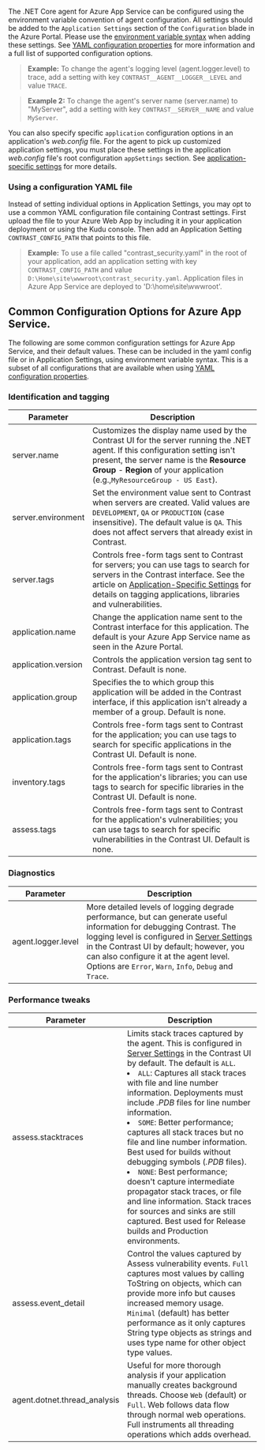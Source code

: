 <!--
title: "Configuring Contrast .NET Core Agent on Azure App Service"
description: "Configurations and tweaks for customizing the Contrast .NET Core agent running on Azure App Service"
tags: "configuration .Net Azure AppService tweaks netcore"
-->

The .NET Core agent for Azure App Service can be configured using the environment variable convention of agent configuration.
All settings should be added to the `Application Settings` section of the `Configuration` blade in the Azure Portal.  Please use the [environment variable syntax](installation-netconfig.html#environment-variables) when adding these settings.
See [YAML configuration properties](installation-netconfig.html#net-yaml) for more information and a full list of supported configuration options.

> **Example:** To change the agent's logging level (agent.logger.level) to trace, add a setting with key `CONTRAST__AGENT__LOGGER__LEVEL` and value `TRACE`.

> **Example 2:** To change the agent's server name (server.name) to "MyServer", add a setting with key `CONTRAST__SERVER__NAME` and value `MyServer`.

You can also specify specific `application` configuration options in an application's *web.config* file. For the agent to pick up customized application settings, you must place these settings in the application *web.config* file's root configuration `appSettings` section. See [application-specific settings](installation-netconfig.html#appname) for more details.

### Using a configuration YAML file

Instead of setting individual options in Application Settings, you may opt to use a common YAML configuration file containing Contrast settings.  First upload the file to your Azure Web App by including it in your application deployment or using the Kudu console.  Then add an Application Setting `CONTRAST_CONFIG_PATH` that points to this file.

> **Example:** To use a file called "contrast_security.yaml" in the root of your application, add an application setting with key `CONTRAST_CONFIG_PATH` and value `D:\Home\site\wwwroot\contrast_security.yaml`.
Application files in Azure App Service are deployed to 'D:\home\site\wwwroot'.

## Common Configuration Options for Azure App Service.

The following are some common configuration settings for Azure App Service, and their default values.  These can be included in the yaml config file or in Application Settings, using environment variable syntax.  This is a subset of all configurations that are available when using [YAML configuration properties](installation-netconfig.html#net-yaml).

### Identification and tagging

| Parameter           | Description |
|---------------------|-------------|
| server.name          | Customizes the display name used by the Contrast UI for the server running the .NET agent. If this configuration setting isn't present, the server name is the **Resource Group** - **Region** of your application (e.g.,`MyResourceGroup - US East`).
| server.environment   | Set the environment value sent to Contrast when servers are created. Valid values are `DEVELOPMENT`, `QA` or `PRODUCTION` (case insensitive). The default value is `QA`. This does not affect servers that already exist in Contrast.
| server.tags          | Controls free-form tags sent to Contrast for servers; you can use tags to search for servers in the Contrast interface. See the article on [Application-Specific Settings](installation-netconfig.html#appname) for details on tagging applications, libraries and vulnerabilities.
| application.name    | Change the application name sent to the Contrast interface for this application. The default is your Azure App Service name as seen in the Azure Portal.
| application.version | Controls the application version tag sent to Contrast.  Default is none.
| application.group   | Specifies the to which group this application will be added in the Contrast interface, if this application isn't already a member of a group.  Default is none.
| application.tags    | Controls free-form tags sent to Contrast for the application; you can use tags to search for specific applications in the Contrast UI.  Default is none.
| inventory.tags   | Controls free-form tags sent to Contrast for the application's libraries; you can use tags to search for specific libraries in the Contrast UI.  Default is none.
| assess.tags   | Controls free-form tags sent to Contrast for the application's vulnerabilities; you can use tags to search for specific vulnerabilities in the Contrast UI.  Default is none.

### Diagnostics

| Parameter           | Description |
|---------------------|-------------|
| agent.logger.level            | More detailed levels of logging degrade performance, but can generate useful information for debugging Contrast. The logging level is configured in [Server Settings](user-servers.html#settings) in the Contrast UI by default; however, you can also configure it at the agent level. Options are `Error`, `Warn`, `Info`, `Debug` and `Trace`.


### Performance tweaks

| Parameter           | Description |
|---------------------|-------------|
| assess.stacktraces  | Limits stack traces captured by the agent. This is configured in [Server Settings](user-servers.html#settings) in the Contrast UI by default. The default is `ALL`. <li>`ALL`: Captures all stack traces with file and line number information. Deployments must include *.PDB* files for line number information.</li><li>`SOME`: Better performance; captures all stack traces but no file and line number information. Best used for builds without debugging symbols (*.PDB* files).</li><li>`NONE`: Best performance; doesn't capture intermediate propagator stack traces, or file and line information.  Stack traces for sources and sinks are still captured. Best used for Release builds and Production environments.</li> |
| assess.event_detail    | Control the values captured by Assess vulnerability events. `Full` captures most values by calling ToString on objects, which can provide more info but causes increased memory usage. `Minimal` (default) has better performance as it only captures String type objects as strings and uses type name for other object type values.
| agent.dotnet.thread_analysis    | Useful for more thorough analysis if your application manually creates background threads. Choose `Web` (default) or `Full`. Web follows data flow through normal web operations. Full instruments all threading operations which adds overhead.


